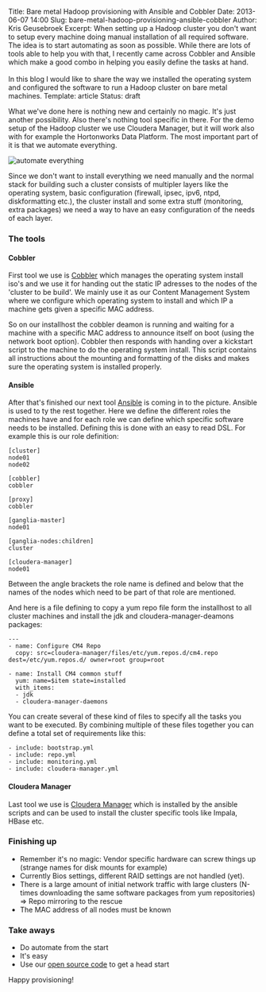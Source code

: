 Title: Bare metal Hadoop provisioning with Ansible and Cobbler
Date: 2013-06-07 14:00
Slug: bare-metal-hadoop-provisioning-ansible-cobbler
Author: Kris Geusebroek
Excerpt: When setting up a Hadoop cluster you don't want to setup every machine doing manual installation of all required software. The idea is to start automating as soon as possible. While there are lots of tools able to help you with that, I recently came across Cobbler and Ansible which make a good combo in helping you easily define the tasks at hand.<br /><br />In this blog I would like to share the way we installed the operating system and configured the software to run a Hadoop cluster on bare metal machines.
Template: article
Status: draft

What we've done here is nothing new and certainly no magic. It's just another possibility. Also there's nothing tool specific in there. For the demo setup of the Hadoop cluster we use Cloudera Manager, but it will work also with for example the Hortonworks Data Platform. The most important part of it is that we automate everything.

![automate everything][]


Since we don't want to install everything we need manually and the normal stack for building such a cluster consists of multipler layers like the operating system, basic configuration (firewall, ipsec, ipv6, ntpd, diskformatting etc.), the cluster install and some extra stuff (monitoring, extra packages) we need a way to have an easy configuration of the needs of each layer.

### The tools
#### Cobbler
First tool we use is [Cobbler][] which manages the operating system install iso's and we use it for handing out the static IP adresses to the nodes of the 'cluster to be build'. We mainly use it as our Content Management System where we configure which operating system to install and which IP a machine gets given a specific MAC address.

So on our installhost the cobbler deamon is running and waiting for a machine with a specific MAC address to announce itself on boot (using the network boot option). Cobbler then responds with handing over a kickstart script to the machine to do the operating system install. This script contains all instructions about the mounting and formatting of the disks and makes sure the operating system is installed properly.

#### Ansible
After that's finished our next tool [Ansible][] is coming in to the picture. Ansible is used to ty the rest together. Here we define the different roles the machines have and for each role we can define which specific software needs to be installed. Defining this is done with an easy to read DSL.
For example this is our role definition:

	[cluster]
	node01
	node02

	[cobbler]
	cobbler

	[proxy]
	cobbler

	[ganglia-master]
	node01

	[ganglia-nodes:children]
	cluster

	[cloudera-manager]
	node01

Between the angle brackets the role name is defined and below that the names of the nodes which need to be part of that role are mentioned.

And here is a file defining to copy a yum repo file form the installhost to all cluster machines and install the jdk and cloudera-manager-deamons packages:

	---
	- name: Configure CM4 Repo
	  copy: src=cloudera-manager/files/etc/yum.repos.d/cm4.repo dest=/etc/yum.repos.d/ owner=root group=root

	- name: Install CM4 common stuff
	  yum: name=$item state=installed
	  with_items:
	  - jdk
	  - cloudera-manager-daemons

You can create several of these kind of files to specify all the tasks you want to be executed. By combining multiple of these files together you can define a total set of requirements like this:

	- include: bootstrap.yml
	- include: repo.yml
	- include: monitoring.yml
	- include: cloudera-manager.yml

#### Cloudera Manager
Last tool we use is [Cloudera Manager][] which is installed by the ansible scripts and can be used to install the cluster specific tools like Impala, HBase etc.

### Finishing up
-	Remember it's no magic: Vendor specific hardware can screw things up (strange names for disk mounts for example)
-	Currently Bios settings, different RAID settings are not handled (yet).
-	There is a large amount of initial network traffic with large clusters (N-times downloading the same software packages from yum repositories) => Repo mirroring to the rescue
-	The MAC address of all nodes must be known

### Take aways
- 	Do automate from the start
- 	It's easy
- 	Use our [open source code][] to get a head start

Happy provisioning!

  [automate everything]: static/images/automate_everything.jpg "Automate everything"
  [cobbler]: http://www.cobblerd.org/ "Cobbler"
  [ansible]: http://ansible.cc/ "Ansible"
  [cloudera manager]: http://www.cloudera.com/content/cloudera/en/products/cloudera-manager.html "Cloudera Manager"
  [open source code]: https://github.com/godatadriven/ansible_cluster "The code"
